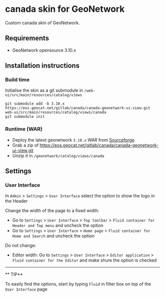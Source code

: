 # canada skin for GeoNetwork

Custom canada skin of GeoNetwork.

## Requirements

- GeoNetwork opensource 3.10.x

## Installation instructions

### Build time

Initialise the skin as a git submodule in `/web-ui/src/main/resources/catalog/views`

```
git submodule add -b 3.10.x https://eos.geocat.net/gitlab/canada/canada-geonetwork-ui-view.git web-ui/src/main/resources/catalog/views/canada
git submodule init
```

### Runtime (WAR)

- Deploy the latest geonetwork `3.10.x` WAR from [Sourceforge](https://sourceforge.net/projects/geonetwork/files/GeoNetwork_opensource/)
- Grab a zip of https://eos.geocat.net/gitlab/canada/canada-geonetwork-ui-view.git
- Unzip it in `/geonetwork/catalog/views/canada`

## Settings

### User Interface

In `Admin` > `Settings` > `User Interface` select the option to show the logo in the Header

Change the width of the page to a fixed width:

- Go to  `Settings` > `User Interface` > `Top toolbar` > `Fluid container for Header and Top menu` and uncheck the option
- Go to  `Settings` > `User Interface` > `Home page` > `Fluid container for Home and Search` and uncheck the option

Do not change:

- Editor width: Go to  `Settings` > `User Interface` > `Editor application` > `Fluid container for the Editor` and make shure the option is checked

---

** TIP**

To easily find the options, start by typing `Fluid` in filter box on top of the `User Interface` page